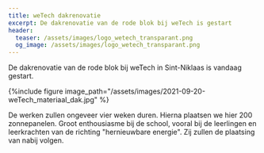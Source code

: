 ```yaml
---
title: weTech dakrenovatie
excerpt: De dakrenovatie van de rode blok bij weTech is gestart
header:
  teaser: /assets/images/logo_wetech_transparant.png
  og_image: /assets/images/logo_wetech_transparant.png
---
```


De dakrenovatie van de rode blok bij weTech in Sint-Niklaas is vandaag gestart.

{%include figure image_path="/assets/images/2021-09-20-weTech_materiaal_dak.jpg" %}

De werken zullen ongeveer vier weken duren. Hierna plaatsen we hier 200 zonnepanelen.
Groot enthousiasme bij de school, vooral bij de leerlingen en leerkrachten van
de richting "hernieuwbare energie". Zij zullen de plaatsing van nabij volgen.
